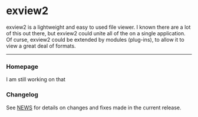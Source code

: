 # exview2

exview2 is a lightweight and easy to used file viewer. I known there are a lot
of this out there, but exview2 could unite all of the on a single application.
Of curse, exview2 could be extended by modules (plug-ins), to allow it to view
a great deal of formats.

---

### Homepage

I am still working on that

### Changelog

See [NEWS](https://github.com/MarcosHCK/exview2.git/NEWS) for details on changes and fixes made in the current release.

